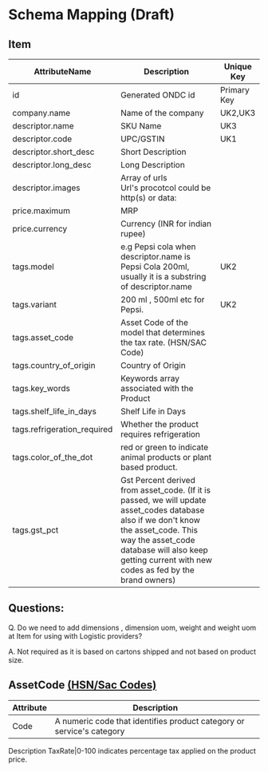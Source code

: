 # Schema Mapping (Draft)
## Item
AttributeName|Description|Unique Key
-|-|-
id|Generated  ONDC id|Primary Key
company.name| Name of the company| UK2,UK3
descriptor.name|SKU Name|UK3
descriptor.code|UPC/GSTIN|UK1
descriptor.short_desc|Short Description
descriptor.long_desc |Long Description
descriptor.images|Array of urls <br> Url's procotcol could be http(s) or data: 
price.maximum| MRP
price.currency|Currency (INR for indian rupee)
tags.model|e.g Pepsi cola when descriptor.name is Pepsi Cola 200ml, usually it is a substring of descriptor.name|UK2
tags.variant|200 ml , 500ml etc for Pepsi.|UK2
tags.asset_code|Asset Code  of the model that determines the tax  rate. (HSN/SAC Code)
tags.country_of_origin|Country of Origin
tags.key_words|Keywords array associated with the Product
tags.shelf_life_in_days|Shelf Life in Days 
tags.refrigeration_required|Whether the product requires refrigeration
tags.color_of_the_dot|red or green to indicate animal products or plant based product.
tags.gst_pct|Gst Percent derived from asset_code. (If it is passed, we will update asset_codes database also if we don't know the asset_code. This way the asset_code database will also keep getting current with new  codes as fed by the brand owners)





Questions:
-
Q. Do  we need to add dimensions , dimension uom, weight and weight uom at Item for using with Logistic providers? 

A. Not required as it is based on cartons shipped and not based on product size.

	
## AssetCode [(HSN/Sac Codes)](https://cbic-gst.gov.in/gst-goods-services-rates.html)
Attribute|Description 
-|-
Code|A numeric code that identifies product category or service's category
Description
TaxRate|0-100 indicates percentage tax applied on the product price.





 


